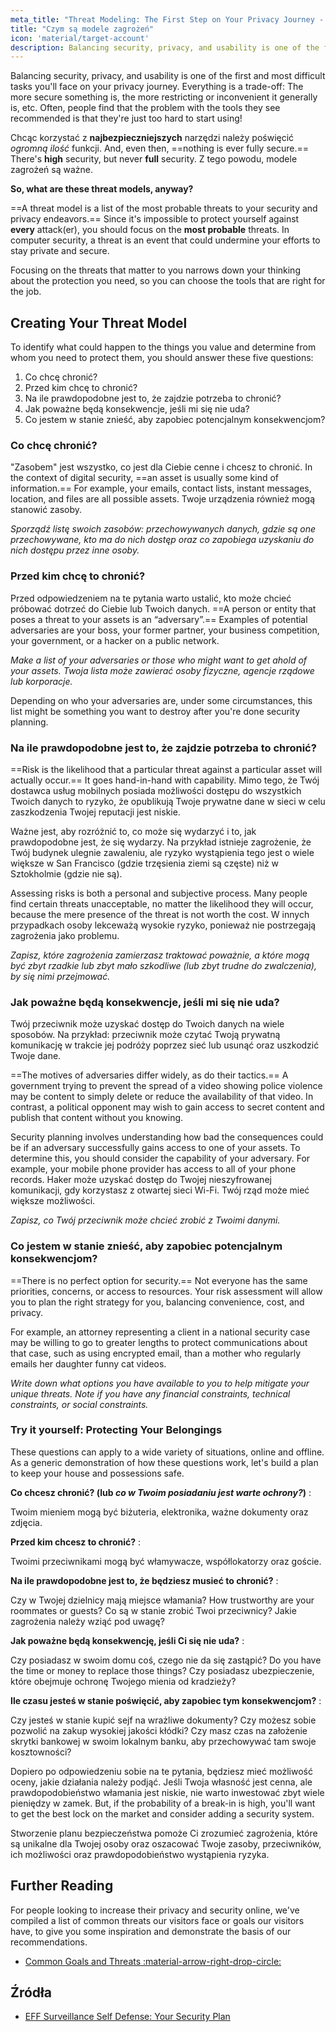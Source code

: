 ```yaml
---
meta_title: "Threat Modeling: The First Step on Your Privacy Journey - Privacy Guides"
title: "Czym są modele zagrożeń"
icon: 'material/target-account'
description: Balancing security, privacy, and usability is one of the first and most difficult tasks you'll face on your privacy journey.
---
```


Balancing security, privacy, and usability is one of the first and most difficult tasks you'll face on your privacy journey. Everything is a trade-off: The more secure something is, the more restricting or inconvenient it generally is, etc. Often, people find that the problem with the tools they see recommended is that they're just too hard to start using!

Chcąc korzystać z **najbezpieczniejszych** narzędzi należy poświęcić *ogromną ilość* funkcji. And, even then, ==nothing is ever fully secure.== There's **high** security, but never **full** security. Z tego powodu, modele zagrożeń są ważne.

**So, what are these threat models, anyway?**

==A threat model is a list of the most probable threats to your security and privacy endeavors.== Since it's impossible to protect yourself against **every** attack(er), you should focus on the **most probable** threats. In computer security, a threat is an event that could undermine your efforts to stay private and secure.

Focusing on the threats that matter to you narrows down your thinking about the protection you need, so you can choose the tools that are right for the job.

## Creating Your Threat Model

To identify what could happen to the things you value and determine from whom you need to protect them, you should answer these five questions:

1. Co chcę chronić?
2. Przed kim chcę to chronić?
3. Na ile prawdopodobne jest to, że zajdzie potrzeba to chronić?
4. Jak poważne będą konsekwencje, jeśli mi się nie uda?
5. Co jestem w stanie znieść, aby zapobiec potencjalnym konsekwencjom?

### Co chcę chronić?

"Zasobem" jest wszystko, co jest dla Ciebie cenne i chcesz to chronić. In the context of digital security, ==an asset is usually some kind of information.== For example, your emails, contact lists, instant messages, location, and files are all possible assets. Twoje urządzenia również mogą stanowić zasoby.

*Sporządź listę swoich zasobów: przechowywanych danych, gdzie są one przechowywane, kto ma do nich dostęp oraz co zapobiega uzyskaniu do nich dostępu przez inne osoby.*

### Przed kim chcę to chronić?

Przed odpowiedzeniem na te pytania warto ustalić, kto może chcieć próbować dotrzeć do Ciebie lub Twoich danych. ==A person or entity that poses a threat to your assets is an “adversary”.== Examples of potential adversaries are your boss, your former partner, your business competition, your government, or a hacker on a public network.

*Make a list of your adversaries or those who might want to get ahold of your assets. Twoja lista może zawierać osoby fizyczne, agencje rządowe lub korporacje.*

Depending on who your adversaries are, under some circumstances, this list might be something you want to destroy after you're done security planning.

### Na ile prawdopodobne jest to, że zajdzie potrzeba to chronić?

==Risk is the likelihood that a particular threat against a particular asset will actually occur.== It goes hand-in-hand with capability. Mimo tego, że Twój dostawca usług mobilnych posiada możliwości dostępu do wszystkich Twoich danych to ryzyko, że opublikują Twoje prywatne dane w sieci w celu zaszkodzenia Twojej reputacji jest niskie.

Ważne jest, aby rozróżnić to, co może się wydarzyć i to, jak prawdopodobne jest, że się wydarzy. Na przykład istnieje zagrożenie, że Twój budynek ulegnie zawaleniu, ale ryzyko wystąpienia tego jest o wiele większe w San Francisco (gdzie trzęsienia ziemi są częste) niż w Sztokholmie (gdzie nie są).

Assessing risks is both a personal and subjective process. Many people find certain threats unacceptable, no matter the likelihood they will occur, because the mere presence of the threat is not worth the cost. W innych przypadkach osoby lekceważą wysokie ryzyko, ponieważ nie postrzegają zagrożenia jako problemu.

*Zapisz, które zagrożenia zamierzasz traktować poważnie, a które mogą być zbyt rzadkie lub zbyt mało szkodliwe (lub zbyt trudne do zwalczenia), by się nimi przejmować.*

### Jak poważne będą konsekwencje, jeśli mi się nie uda?

Twój przeciwnik może uzyskać dostęp do Twoich danych na wiele sposobów. Na przykład: przeciwnik może czytać Twoją prywatną komunikację w trakcie jej podróży poprzez sieć lub usunąć oraz uszkodzić Twoje dane.

==The motives of adversaries differ widely, as do their tactics.== A government trying to prevent the spread of a video showing police violence may be content to simply delete or reduce the availability of that video. In contrast, a political opponent may wish to gain access to secret content and publish that content without you knowing.

Security planning involves understanding how bad the consequences could be if an adversary successfully gains access to one of your assets. To determine this, you should consider the capability of your adversary. For example, your mobile phone provider has access to all of your phone records. Haker może uzyskać dostęp do Twojej nieszyfrowanej komunikacji, gdy korzystasz z otwartej sieci Wi-Fi. Twój rząd może mieć większe możliwości.

*Zapisz, co Twój przeciwnik może chcieć zrobić z Twoimi danymi.*

### Co jestem w stanie znieść, aby zapobiec potencjalnym konsekwencjom?

==There is no perfect option for security.== Not everyone has the same priorities, concerns, or access to resources. Your risk assessment will allow you to plan the right strategy for you, balancing convenience, cost, and privacy.

For example, an attorney representing a client in a national security case may be willing to go to greater lengths to protect communications about that case, such as using encrypted email, than a mother who regularly emails her daughter funny cat videos.

*Write down what options you have available to you to help mitigate your unique threats. Note if you have any financial constraints, technical constraints, or social constraints.*

### Try it yourself: Protecting Your Belongings

These questions can apply to a wide variety of situations, online and offline. As a generic demonstration of how these questions work, let's build a plan to keep your house and possessions safe.

**Co chcesz chronić? (lub *co w Twoim posiadaniu jest warte ochrony?*)**
:

Twoim mieniem mogą być biżuteria, elektronika, ważne dokumenty oraz zdjęcia.

**Przed kim chcesz to chronić?**
:

Twoimi przeciwnikami mogą być włamywacze, współlokatorzy oraz goście.

**Na ile prawdopodobne jest to, że będziesz musieć to chronić?**
:

Czy w Twojej dzielnicy mają miejsce włamania? How trustworthy are your roommates or guests? Co są w stanie zrobić Twoi przeciwnicy? Jakie zagrożenia należy wziąć pod uwagę?

**Jak poważne będą konsekwencję, jeśli Ci się nie uda?**
:

Czy posiadasz w swoim domu coś, czego nie da się zastąpić? Do you have the time or money to replace those things? Czy posiadasz ubezpieczenie, które obejmuje ochronę Twojego mienia od kradzieży?

**Ile czasu jesteś w stanie poświęcić, aby zapobiec tym konsekwencjom?**
:

Czy jesteś w stanie kupić sejf na wrażliwe dokumenty? Czy możesz sobie pozwolić na zakup wysokiej jakości kłódki? Czy masz czas na założenie skrytki bankowej w swoim lokalnym banku, aby przechowywać tam swoje kosztowności?

Dopiero po odpowiedzeniu sobie na te pytania, będziesz mieć możliwość oceny, jakie działania należy podjąć. Jeśli Twoja własność jest cenna, ale prawdopodobieństwo włamania jest niskie, nie warto inwestować zbyt wiele pieniędzy w zamek. But, if the probability of a break-in is high, you'll want to get the best lock on the market and consider adding a security system.

Stworzenie planu bezpieczeństwa pomoże Ci zrozumieć zagrożenia, które są unikalne dla Twojej osoby oraz oszacować Twoje zasoby, przeciwników, ich możliwości oraz prawdopodobieństwo wystąpienia ryzyka.

## Further Reading

For people looking to increase their privacy and security online, we've compiled a list of common threats our visitors face or goals our visitors have, to give you some inspiration and demonstrate the basis of our recommendations.

- [Common Goals and Threats :material-arrow-right-drop-circle:](common-threats.md)

## Źródła

- [EFF Surveillance Self Defense: Your Security Plan](https://ssd.eff.org/en/module/your-security-plan)
